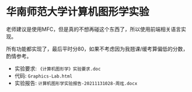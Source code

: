 # 华南师范大学计算机图形学实验

老师建议是使用MFC，但是真的不想再碰这个东西了，所以使用前端相关语言实现。

所有功能都实现了，最后平时分80，如果不考虑因为我翘课/缓考算偏低的分数，酌情参考。

- 实验要求: `《计算机图形学》实验要求.doc`
- 代码: `Graphics-Lab.html` 
- 实验报告: `计算机图形学实验报告-20211131028-周炫.docx`